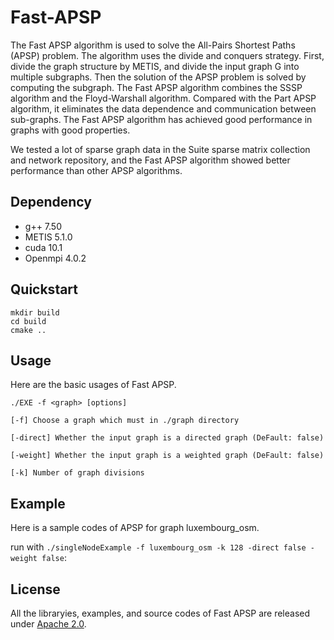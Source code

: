 # Fast-APSP
The Fast APSP algorithm is used to solve the All-Pairs Shortest Paths (APSP) problem. The algorithm uses the divide and conquers strategy. First, divide the graph structure by METIS, and divide the input graph G into multiple subgraphs. Then the solution of the APSP problem is solved by computing the subgraph. The Fast APSP algorithm combines the SSSP algorithm and the Floyd-Warshall algorithm. Compared with the Part APSP algorithm, it eliminates the data dependence and communication between sub-graphs. The Fast APSP algorithm has achieved good performance in graphs with good properties.

We tested a lot of sparse graph data in the Suite sparse matrix collection and network repository, and the Fast APSP algorithm showed better performance than other APSP algorithms.

## Dependency

 - g++ 7.50
 - METIS 5.1.0
 - cuda 10.1
 - Openmpi 4.0.2

## Quickstart

```shell
mkdir build
cd build
cmake ..
```

## Usage

Here are the basic usages of Fast APSP.

```shell
./EXE -f <graph> [options]

[-f] Choose a graph which must in ./graph directory

[-direct] Whether the input graph is a directed graph (DeFault: false)

[-weight] Whether the input graph is a weighted graph (DeFault: false)

[-k] Number of graph divisions
```

## Example

Here is a sample codes of APSP for graph luxembourg_osm. 

run with `./singleNodeExample -f luxembourg_osm -k 128 -direct false -weight false`:

## License
All the libraryies, examples, and source codes of Fast APSP are released under [Apache 2.0](http://www.apache.org/licenses/LICENSE-2.0).

